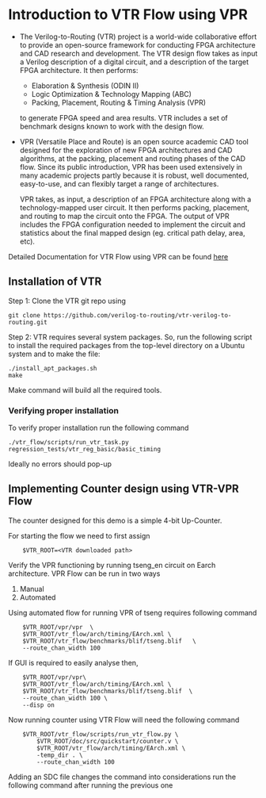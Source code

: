 # Introduction to VTR Flow using VPR
- The Verilog-to-Routing (VTR) project is a world-wide collaborative effort to provide an open-source framework for conducting FPGA architecture and CAD research and development. The VTR design flow takes as input a Verilog description of a digital circuit, and a description of the target FPGA architecture. It then performs:

    - Elaboration & Synthesis (ODIN II)
    - Logic Optimization & Technology Mapping (ABC)
    - Packing, Placement, Routing & Timing Analysis (VPR)

	to generate FPGA speed and area results. VTR includes a set of benchmark designs known to work with the design flow.

- VPR (Versatile Place and Route) is an open source academic CAD tool designed for the exploration of new FPGA architectures and CAD algorithms, at the packing, placement and routing phases of the CAD flow. Since its public introduction, VPR has been used extensively in many academic projects partly because it is robust, well documented, easy-to-use, and can flexibly target a range of architectures.

	VPR takes, as input, a description of an FPGA architecture along with a technology-mapped user circuit. It then performs packing, placement, and routing to map the circuit onto the FPGA. The output of VPR includes the FPGA configuration needed to implement the circuit and statistics about the final mapped design (eg. critical path delay, area, etc).

Detailed Documentation for VTR Flow using VPR can be found [here](https://docs.verilogtorouting.org/en/latest/quickstart/)

## Installation of VTR
Step 1: Clone the VTR git repo using

	git clone https://github.com/verilog-to-routing/vtr-verilog-to-routing.git

Step 2: VTR requires several system packages. So, run the following script to install the required packages from the top-level directory on a Ubuntu system and to make the file:

	./install_apt_packages.sh
	make
	
Make command will build all the required tools.

### Verifying proper installation
To verify proper installation run the following command
	
	./vtr_flow/scripts/run_vtr_task.py regression_tests/vtr_reg_basic/basic_timing
	
Ideally no errors should pop-up

## Implementing Counter design using VTR-VPR Flow
The counter designed for this demo is a simple 4-bit Up-Counter.

For starting the flow we need to first assign 
		
		$VTR_ROOT=<VTR downloaded path>

Verify the VPR functioning by running tseng_en circuit on Earch architecture. VPR Flow can be run in two ways 
 1. Manual 
 2. Automated

Using automated flow for running VPR of tseng requires following command 

		$VTR_ROOT/vpr/vpr  \
		$VTR_ROOT/vtr_flow/arch/timing/EArch.xml \
		$VTR_ROOT/vtr_flow/benchmarks/blif/tseng.blif   \
		--route_chan_width 100

If GUI is required to easily analyse then,

		$VTR_ROOT/vpr/vpr\
		$VTR_ROOT/vtr_flow/arch/timing/EArch.xml \
		$VTR_ROOT/vtr_flow/benchmarks/blif/tseng.blif  \
		--route_chan_width 100 \
		--disp on
		
Now running counter using VTR Flow will need the following command
		
		$VTR_ROOT/vtr_flow/scripts/run_vtr_flow.py \
    		$VTR_ROOT/doc/src/quickstart/counter.v \
    		$VTR_ROOT/vtr_flow/arch/timing/EArch.xml \
    		-temp_dir . \
    		--route_chan_width 100 
		
Adding an SDC file changes the command into considerations run the following command after running the previous one
		
		

		




		

